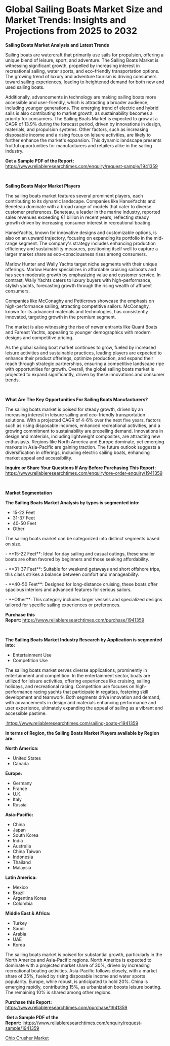 <p><h1>Global Sailing Boats Market Size and Market Trends: Insights and Projections from 2025 to 2032</h1></p><p><strong>Sailing Boats Market Analysis and Latest Trends</strong></p>
<p><p>Sailing boats are watercraft that primarily use sails for propulsion, offering a unique blend of leisure, sport, and adventure. The Sailing Boats Market is witnessing significant growth, propelled by increasing interest in recreational sailing, water sports, and eco-friendly transportation options. The growing trend of luxury and adventure tourism is driving consumers toward sailing experiences, leading to heightened demand for both new and used sailing boats. </p><p>Additionally, advancements in technology are making sailing boats more accessible and user-friendly, which is attracting a broader audience, including younger generations. The emerging trend of electric and hybrid sails is also contributing to market growth, as sustainability becomes a priority for consumers. The Sailing Boats Market is expected to grow at a CAGR of 13.9% during the forecast period, driven by innovations in design, materials, and propulsion systems. Other factors, such as increasing disposable income and a rising focus on leisure activities, are likely to further enhance the market's expansion. This dynamic landscape presents fruitful opportunities for manufacturers and retailers alike in the sailing industry.</p></p>
<p><strong>Get a Sample PDF of the Report:&nbsp;</strong> <a href="https://www.reliableresearchtimes.com/enquiry/request-sample/1941359?utm_campaign=2457&utm_medium=2&utm_source=Github&utm_content=ia&utm_term=17022025&utm_id=sailing-boats">https://www.reliableresearchtimes.com/enquiry/request-sample/1941359</a></p>
<p>&nbsp;</p>
<p><strong>Sailing Boats Major Market Players</strong></p>
<p><p>The sailing boats market features several prominent players, each contributing to its dynamic landscape. Companies like HanseYachts and Beneteau dominate with a broad range of models that cater to diverse customer preferences. Beneteau, a leader in the marine industry, reported sales revenues exceeding €1 billion in recent years, reflecting steady growth driven by increasing consumer interest in recreational boating.</p><p>HanseYachts, known for innovative designs and customizable options, is also on an upward trajectory, focusing on expanding its portfolio in the mid-range segment. The company's strategy includes enhancing production efficiency and sustainability measures, positioning itself well to capture a larger market share as eco-consciousness rises among consumers.</p><p>Marlow Hunter and Wally Yachts target niche segments with their unique offerings. Marlow Hunter specializes in affordable cruising sailboats and has seen moderate growth by emphasizing value and customer service. In contrast, Wally Yachts caters to luxury buyers with high-performance, stylish yachts, forecasting growth through the rising wealth of affluent consumers.</p><p>Companies like McConaghy and Petticrows showcase the emphasis on high-performance sailing, attracting competitive sailors. McConaghy, known for its advanced materials and technologies, has consistently innovated, targeting growth in the premium segment.</p><p>The market is also witnessing the rise of newer entrants like Quant Boats and Fareast Yachts, appealing to younger demographics with modern designs and competitive pricing.</p><p>As the global sailing boat market continues to grow, fueled by increased leisure activities and sustainable practices, leading players are expected to enhance their product offerings, optimize production, and expand their reach through strategic partnerships, ensuring a competitive landscape ripe with opportunities for growth. Overall, the global sailing boats market is projected to expand significantly, driven by these innovations and consumer trends.</p></p>
<p>&nbsp;</p>
<p><strong>What Are The Key Opportunities For Sailing Boats Manufacturers?</strong></p>
<p><p>The sailing boats market is poised for steady growth, driven by an increasing interest in leisure sailing and eco-friendly transportation solutions. With a projected CAGR of 4-6% over the next five years, factors such as rising disposable incomes, enhanced recreational activities, and a growing commitment to sustainability are propelling demand. Innovations in design and materials, including lightweight composites, are attracting new enthusiasts. Regions like North America and Europe dominate, yet emerging markets in Asia-Pacific are gaining traction. The future outlook suggests a diversification in offerings, including electric sailing boats, enhancing market appeal and accessibility.</p></p>
<p><strong>Inquire or Share Your Questions If Any Before Purchasing This Report:</strong> <a href="https://www.reliableresearchtimes.com/enquiry/pre-order-enquiry/1941359?utm_campaign=2457&utm_medium=2&utm_source=Github&utm_content=ia&utm_term=17022025&utm_id=sailing-boats">https://www.reliableresearchtimes.com/enquiry/pre-order-enquiry/1941359</a></p>
<p>&nbsp;</p>
<p><strong>Market Segmentation</strong></p>
<p><strong>The Sailing Boats Market Analysis by types is segmented into:</strong></p>
<p><ul><li>15-22 Feet</li><li>31-37 Feet</li><li>40-50 Feet</li><li>Other</li></ul></p>
<p><p>The sailing boats market can be categorized into distinct segments based on size. </p><p>- **15-22 Feet**: Ideal for day sailing and casual outings, these smaller boats are often favored by beginners and those seeking affordability. </p><p>- **31-37 Feet**: Suitable for weekend getaways and short offshore trips, this class strikes a balance between comfort and manageability. </p><p>- **40-50 Feet**: Designed for long-distance cruising, these boats offer spacious interiors and advanced features for serious sailors. </p><p>- **Other**: This category includes larger vessels and specialized designs tailored for specific sailing experiences or preferences.</p></p>
<p><strong>Purchase this Report:&nbsp;</strong><a href="https://www.reliableresearchtimes.com/purchase/1941359?utm_campaign=2457&utm_medium=2&utm_source=Github&utm_content=ia&utm_term=17022025&utm_id=sailing-boats">https://www.reliableresearchtimes.com/purchase/1941359</a></p>
<p>&nbsp;</p>
<p><strong>The Sailing Boats Market Industry Research by Application is segmented into:</strong></p>
<p><ul><li>Entertainment Use</li><li>Competition Use</li></ul></p>
<p><p>The sailing boats market serves diverse applications, prominently in entertainment and competition. In the entertainment sector, boats are utilized for leisure activities, offering experiences like cruising, sailing holidays, and recreational racing. Competition use focuses on high-performance racing yachts that participate in regattas, fostering skill development and teamwork. Both segments drive innovation and demand, with advancements in design and materials enhancing performance and user experience, ultimately expanding the appeal of sailing as a vibrant and accessible pastime.</p></p>
<p><a href="https://www.reliableresearchtimes.com/sailing-boats-r1941359?utm_campaign=2457&utm_medium=2&utm_source=Github&utm_content=ia&utm_term=17022025&utm_id=sailing-boats">&nbsp;https://www.reliableresearchtimes.com/sailing-boats-r1941359</a></p>
<p><strong>In terms of Region, the Sailing Boats Market Players available by Region are:</strong></p>
<p>
    <p> <strong> North America: </strong>
        <ul>
            <li>United States</li>
            <li>Canada</li>
        </ul>
        </p> 
    <p> <strong> Europe: </strong>
        <ul>
            <li>Germany</li>
            <li>France</li>
            <li>U.K.</li>
            <li>Italy</li>
            <li>Russia</li>
        </ul>
        </p> 
    <p> <strong> Asia-Pacific: </strong>
        <ul>
            <li>China</li>
            <li>Japan</li>
            <li>South Korea</li>
            <li>India</li>
            <li>Australia</li>
            <li>China Taiwan</li>
            <li>Indonesia</li>
            <li>Thailand</li>
            <li>Malaysia</li>
        </ul>
        </p> 
    <p> <strong> Latin America: </strong>
        <ul>
            <li>Mexico</li>
            <li>Brazil</li>
            <li>Argentina Korea</li>
            <li>Colombia</li>
        </ul>
        </p> 
    <p> <strong> Middle East & Africa: </strong>
        <ul>
            <li>Turkey</li>
            <li>Saudi</li>
            <li>Arabia</li>
            <li>UAE</li>
            <li>Korea</li>
        </ul>
    </p>
    </p>
<p><p>The sailing boats market is poised for substantial growth, particularly in the North America and Asia-Pacific regions. North America is expected to dominate with a projected market share of 30%, driven by increasing recreational boating activities. Asia-Pacific follows closely, with a market share of 25%, fueled by rising disposable income and water sports popularity. Europe, while robust, is anticipated to hold 20%. China is emerging rapidly, contributing 15%, as urbanization boosts leisure boating. The remaining 10% is shared among other regions.</p></p>
<p><strong>Purchase this Report: </strong><a href="https://www.reliableresearchtimes.com/purchase/1941359?utm_campaign=2457&utm_medium=2&utm_source=Github&utm_content=ia&utm_term=17022025&utm_id=sailing-boats">https://www.reliableresearchtimes.com/purchase/1941359</a></p>
<p>&nbsp;<strong>Get a Sample PDF of the Report:&nbsp;&nbsp;</strong><a href="https://www.reliableresearchtimes.com/enquiry/request-sample/1941359?utm_campaign=2457&utm_medium=2&utm_source=Github&utm_content=ia&utm_term=17022025&utm_id=sailing-boats">https://www.reliableresearchtimes.com/enquiry/request-sample/1941359</a></p>
<p><strong></strong></p>
<p><p><a href="https://github.com/cheryjhonson/Market-Research-Report-List-1/blob/main/chip-crusher-market.md?utm_campaign=2457&utm_medium=2&utm_source=Github&utm_content=ia&utm_term=17022025&utm_id=sailing-boats">Chip Crusher Market</a></p></p>